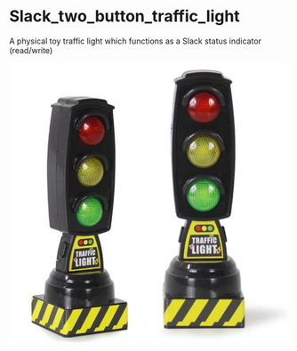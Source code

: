 # Slack_two_button_traffic_light
A physical toy traffic light which functions as a Slack status indicator (read/write)

![traffic light toy](https://github.com/willblev/Slack_two_button_traffic_light/blob/main/images/traffic_light_toy.jpg?raw=true)
